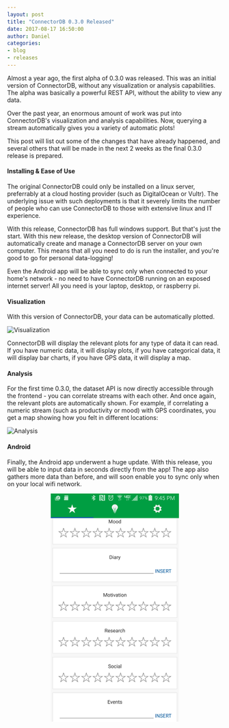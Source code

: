 ```yaml
---
layout: post
title: "ConnectorDB 0.3.0 Released"
date: 2017-08-17 16:50:00
author: Daniel
categories:
- blog
- releases
---
```


Almost a year ago, the first alpha of 0.3.0 was released. This was an initial version of ConnectorDB, without any visualization
or analysis capabilities. The alpha was basically a powerful REST API, without the ability to view any data.

Over the past year, an enormous amount of work was put into ConnectorDB's visualization and analysis
capabilities. Now, querying a stream automatically gives you a variety of automatic plots!

This post will list out some of the changes that have already happened, and several others that will be made in the next 2 weeks as
the final 0.3.0 release is prepared.

#### Installing & Ease of Use

The original ConnectorDB could only be installed on a linux server, preferrably at a cloud hosting provider (such as DigitalOcean or Vultr).
The underlying issue with such deployments is that it severely limits the number of people who can use ConnectorDB to those with extensive
linux and IT experience.

With this release, ConnectorDB has full windows support. But that's just the start. With this new release, the desktop version of ConnectorDB
will automatically create and manage a ConnectorDB server on your own computer. This means that all you need to do is run the installer,
and you're good to go for personal data-logging!

Even the Android app will be able to sync only when connected to your home's network - no need to have ConnectorDB running on an exposed internet server!
All you need is your laptop, desktop, or raspberry pi.

#### Visualization

With this version of ConnectorDB, your data can be automatically plotted.

![Visualization](/assets/img/blog/0.3.0prerelease.png)

ConnectorDB will display the relevant plots for any type of data it can read. If you have numeric data, it will display plots, if you have categorical data,
it will display bar charts, if you have GPS data, it will display a map.

#### Analysis

For the first time 0.3.0, the dataset API is now directly accessible through the frontend - you can correlate streams with each other. And once again, the relevant
plots are automatically shown. For example, if correlating a numeric stream (such as productivity or mood) with GPS coordinates, you get a map showing how you felt in
different locations:

![Analysis](/assets/img/blog/0.3.0preanalysis.png)


#### Android

Finally, the Android app underwent a huge update. With this release, you will be able to input data in seconds directly from the app!
The app also gathers more data than before, and will soon enable you to sync only when on your local wifi network.

<img src="/assets/img/blog/androidscreen.png" style="display:block;margin: 0 auto;" width="300"/>
